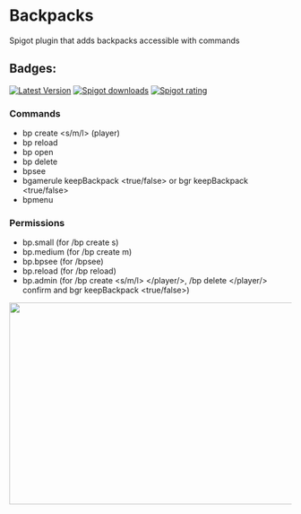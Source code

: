 # Backpacks
Spigot plugin that adds backpacks accessible with commands
## Badges:
[![Latest Version](https://img.shields.io/badge/Latest%20Version-1.4.1-brightgreen)](https://github.com/IBMESP/Backpacks/releases/latest)
<a href="https://www.spigotmc.org/resources/99840/"><img src="https://img.shields.io/spiget/downloads/99840?label=Spigot%20Downloads" alt="Spigot downloads"></a>
<a href="https://www.spigotmc.org/resources/99840/"><img src="https://img.shields.io/spiget/rating/99840?label=Spigot%20Rating" alt="Spigot rating"></a>
### Commands
- bp create <s/m/l> (player)
- bp reload
- bp open
- bp delete
- bpsee <player>
- bgamerule keepBackpack <true/false> or bgr keepBackpack <true/false>
- bpmenu
  
### Permissions
- bp.small (for /bp create s)
- bp.medium (for /bp create m)
- bp.bpsee (for /bpsee)
- bp.reload (for /bp reload)
- bp.admin (for /bp create <s/m/l> </player/>, /bp delete </player/> confirm and bgr keepBackpack <true/false>)
<p><strong><img src="https://bstats.org/signatures/bukkit/Backpacks%20-%20by%20Ib.svg" alt="" width="640" height="360" /></strong></p>
  

